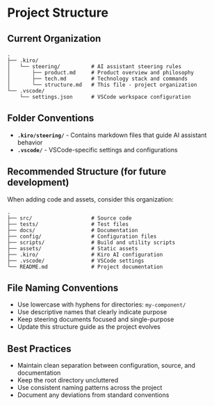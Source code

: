 # Project Structure

## Current Organization
```
.
├── .kiro/
│   └── steering/          # AI assistant steering rules
│       ├── product.md     # Product overview and philosophy
│       ├── tech.md        # Technology stack and commands
│       └── structure.md   # This file - project organization
└── .vscode/
    └── settings.json      # VSCode workspace configuration
```

## Folder Conventions
- **`.kiro/steering/`** - Contains markdown files that guide AI assistant behavior
- **`.vscode/`** - VSCode-specific settings and configurations

## Recommended Structure (for future development)
When adding code and assets, consider this organization:

```
.
├── src/                   # Source code
├── tests/                 # Test files
├── docs/                  # Documentation
├── config/                # Configuration files
├── scripts/               # Build and utility scripts
├── assets/                # Static assets
├── .kiro/                 # Kiro AI configuration
├── .vscode/               # VSCode settings
└── README.md              # Project documentation
```

## File Naming Conventions
- Use lowercase with hyphens for directories: `my-component/`
- Use descriptive names that clearly indicate purpose
- Keep steering documents focused and single-purpose
- Update this structure guide as the project evolves

## Best Practices
- Maintain clean separation between configuration, source, and documentation
- Keep the root directory uncluttered
- Use consistent naming patterns across the project
- Document any deviations from standard conventions